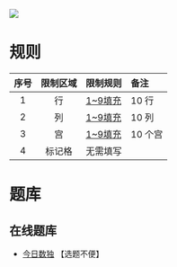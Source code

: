 ![](https://cn.sudoku.today/pic/02/tenbox/39354_418525.png)

# 规则
| 序号 | 限制区域 | 限制规则 | 备注 |
| :---: | :---: | :--- | :--- |
| 1 | 行 | [1~9填充] | 10 行 |
| 2 | 列 | [1~9填充] | 10 列 |
| 3 | 宫 | [1~9填充] | 10 个宫 |
| 4 | 标记格 | 无需填写 | |

# 题库

## 在线题库
- [今日数独](https://cn.sudoku.today/g-ten-box-sudoku/) 【选题不便】

[1~9填充]: ../../../rules.md#1~9填充